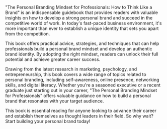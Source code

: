 "The Personal Branding Mindset for Professionals: How to Think Like a Brand" is an indispensable guidebook that provides readers with valuable insights on how to develop a strong personal brand and succeed in the competitive world of work. In today's fast-paced business environment, it's more important than ever to establish a unique identity that sets you apart from the competition.

This book offers practical advice, strategies, and techniques that can help professionals build a personal brand mindset and develop an authentic brand identity. By adopting the right mindset, readers can unlock their full potential and achieve greater career success.

Drawing from the latest research in marketing, psychology, and entrepreneurship, this book covers a wide range of topics related to personal branding, including self-awareness, online presence, networking skills, and digital literacy. Whether you're a seasoned executive or a recent graduate just starting out in your career, "The Personal Branding Mindset for Professionals" offers valuable guidance on how to build a personal brand that resonates with your target audience.

This book is essential reading for anyone looking to advance their career and establish themselves as thought leaders in their field. So why wait? Start building your personal brand today!
